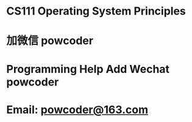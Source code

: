# CS111 Operating System Principles
# 加微信 powcoder

# Programming Help Add Wechat powcoder

# Email: powcoder@163.com

